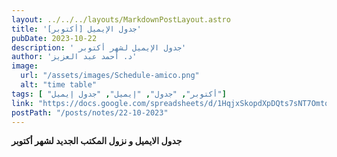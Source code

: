 ```yaml
---
layout: ../../../layouts/MarkdownPostLayout.astro
title: 'جدول الإيميل [أكتوبر]'
pubDate: 2023-10-22
description: ' جدول الإيميل لشهر أكتوبر'
author: 'د. أحمد عبد العزيز'
image:
  url: "/assets/images/Schedule-amico.png"
  alt: "time table"
tags: [ "أكتوبر", "جدول", "إيميل", "جدول إيميل"]
link: "https://docs.google.com/spreadsheets/d/1HqjxSkopdXpDQts7sNT7OmtqxqG7fnUv/edit?usp=sharing&ouid=118045078308367598703&rtpof=true&sd=true"
postPath: "/posts/notes/22-10-2023"
---
```



**جدول الايميل و نزول المكتب الجديد لشهر أكتوبر**